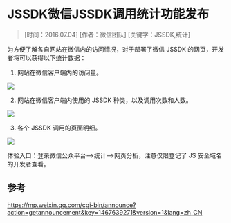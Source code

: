 # JSSDK微信JSSDK调用统计功能发布

> [时间：2016.07.04] [作者：微信团队] [关键字：JSSDK,统计]

为方便了解各自网站在微信内的访问情况，对于部署了微信 JSSDK 的网页，开发者将可以获得以下统计数据：

1. 网站在微信客户端内的访问量。

![](http://mmbiz.qpic.cn/mmbiz/Hm69WQTQfWHg8xZ75dUER7U1qrk7W89zZ3jOZuvOBMBmghyQ9l4WzRC8j4m1Wv75DcKDpKSh852Rw3agLict3cw/640?wx_fmt=png&tp=webp&wxfrom=5&wx_lazy=1)

2. 网站在微信客户端内使用的 JSSDK 种类，以及调用次数和人数。

![](http://mmbiz.qpic.cn/mmbiz/Hm69WQTQfWHg8xZ75dUER7U1qrk7W89zfXuQYmfQm6x3DRgzaxQaicLD5u5f0nU1zBM20VEoSPxpZckbttwTk1A/640?wx_fmt=png&tp=webp&wxfrom=5&wx_lazy=1)

3. 各个 JSSDK 调用的页面明细。

![](http://mmbiz.qpic.cn/mmbiz/Hm69WQTQfWHg8xZ75dUER7U1qrk7W89zgAdgia4ffjVuibiaicfdVC1AWFmoTiayTBoVxawVOuwdRa5LVriaPyPMP2Rw/640?wx_fmt=png&tp=webp&wxfrom=5&wx_lazy=1)

体验入口：登录微信公众平台-->统计-->网页分析，注意仅限登记了 JS 安全域名的开发者查看。

## 参考
https://mp.weixin.qq.com/cgi-bin/announce?action=getannouncement&key=1467639271&version=1&lang=zh_CN
